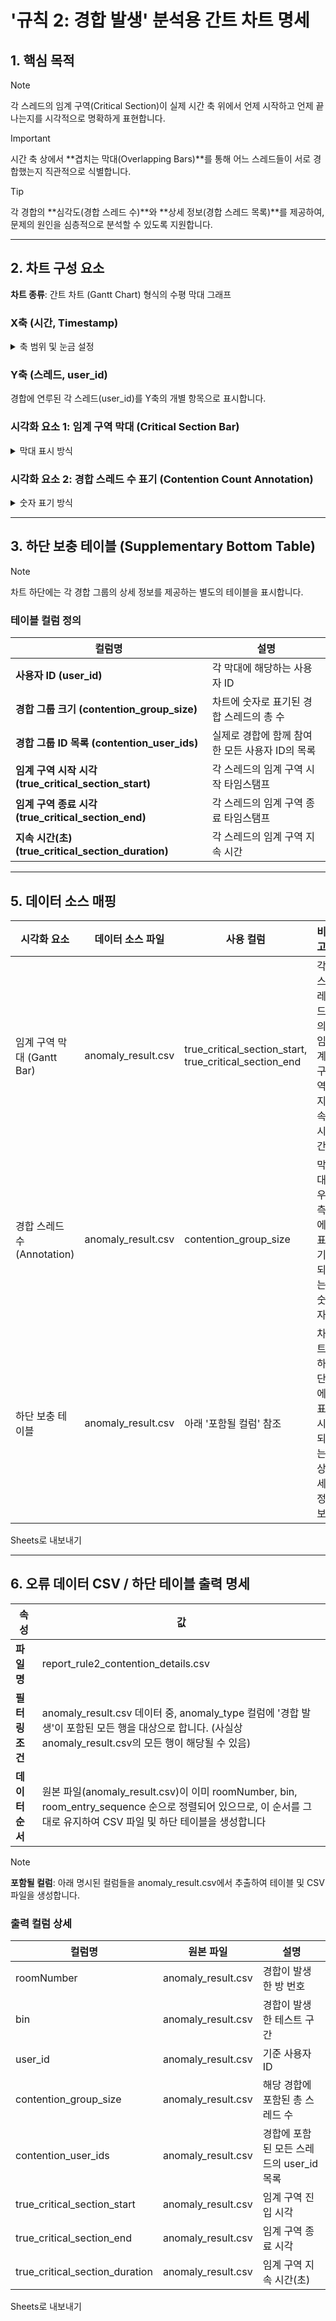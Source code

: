 # '규칙 2: 경합 발생' 분석용 간트 차트 명세

## 1. 핵심 목적

> [!NOTE]
> 각 스레드의 임계 구역(Critical Section)이 실제 시간 축 위에서 언제 시작하고 언제 끝나는지를 시각적으로 명확하게 표현합니다.

> [!IMPORTANT]
> 시간 축 상에서 **겹치는 막대(Overlapping Bars)**를 통해 어느 스레드들이 서로 경합했는지 직관적으로 식별합니다.

> [!TIP]
> 각 경합의 **심각도(경합 스레드 수)**와 **상세 정보(경합 스레드 목록)**를 제공하여, 문제의 원인을 심층적으로 분석할 수 있도록 지원합니다.

---

## 2. 차트 구성 요소

**차트 종류**: 간트 차트 (Gantt Chart) 형식의 수평 막대 그래프

### X축 (시간, Timestamp)

<details>
<summary>축 범위 및 눈금 설정</summary>

**축 범위**: 분석 대상이 되는 전체 요청 중 **가장 이른 임계 구역 시작 시각(true_critical_section_start)**에서 **가장 늦은 임계 구역 종료 시각(true_critical_section_end)**까지로 동적으로 설정합니다.

**눈금 표시**: 별도의 구간을 나누지 않고, 시간의 흐름에 따라 라이브러리가 자동으로 생성하는 눈금을 사용합니다.

</details>

### Y축 (스레드, user_id)

경합에 연루된 각 스레드(user_id)를 Y축의 개별 항목으로 표시합니다.

### 시각화 요소 1: 임계 구역 막대 (Critical Section Bar)

<details>
<summary>막대 표시 방식</summary>

**표시 내용**: 각 user_id마다, true_critical_section_start 에서 true_critical_section_end 까지 이어지는 수평 막대를 그립니다.

</details>

### 시각화 요소 2: 경합 스레드 수 표기 (Contention Count Annotation)

<details>
<summary>숫자 표기 방식</summary>

**표시 내용**: 각 수평 막대의 끝 지점 바로 우측에, 해당 임계 구역에 동시에 접근한 총 스레드의 개수를 작은 숫자로 표기합니다.

**데이터 소스**: anomaly_result.csv 파일의 contention_group_size 컬럼 값을 사용합니다.

</details>

---

## 3. 하단 보충 테이블 (Supplementary Bottom Table)

> [!NOTE]
> 차트 하단에는 각 경합 그룹의 상세 정보를 제공하는 별도의 테이블을 표시합니다.

### 테이블 컬럼 정의

| 컬럼명 | 설명 |
|--------|------|
| **사용자 ID (user_id)** | 각 막대에 해당하는 사용자 ID |
| **경합 그룹 크기 (contention_group_size)** | 차트에 숫자로 표기된 경합 스레드의 총 수 |
| **경합 그룹 ID 목록 (contention_user_ids)** | 실제로 경합에 함께 참여한 모든 사용자 ID의 목록 |
| **임계 구역 시작 시각 (true_critical_section_start)** | 각 스레드의 임계 구역 시작 타임스탬프 |
| **임계 구역 종료 시각 (true_critical_section_end)** | 각 스레드의 임계 구역 종료 타임스탬프 |
| **지속 시간(초) (true_critical_section_duration)** | 각 스레드의 임계 구역 지속 시간 |

---

## 5. 데이터 소스 매핑

| 시각화 요소 | 데이터 소스 파일 | 사용 컬럼 | 비고 |
|-------------|------------------|-----------|------|
| 임계 구역 막대 (Gantt Bar) | anomaly_result.csv | true_critical_section_start, true_critical_section_end | 각 스레드의 임계 구역 지속 시간 |
| 경합 스레드 수 (Annotation) | anomaly_result.csv | contention_group_size | 막대 우측에 표기되는 숫자 |
| 하단 보충 테이블 | anomaly_result.csv | 아래 '포함될 컬럼' 참조 | 차트 하단에 표시되는 상세 정보 |

Sheets로 내보내기

---

## 6. 오류 데이터 CSV / 하단 테이블 출력 명세

| 속성 | 값 |
|------|-----|
| **파일명** | report_rule2_contention_details.csv |
| **필터링 조건** | anomaly_result.csv 데이터 중, anomaly_type 컬럼에 '경합 발생'이 포함된 모든 행을 대상으로 합니다. (사실상 anomaly_result.csv의 모든 행이 해당될 수 있음) |
| **데이터 순서** | 원본 파일(anomaly_result.csv)이 이미 roomNumber, bin, room_entry_sequence 순으로 정렬되어 있으므로, 이 순서를 그대로 유지하여 CSV 파일 및 하단 테이블을 생성합니다 |

> [!NOTE]
> **포함될 컬럼**: 아래 명시된 컬럼들을 anomaly_result.csv에서 추출하여 테이블 및 CSV 파일을 생성합니다.

### 출력 컬럼 상세

| 컬럼명 | 원본 파일 | 설명 |
|--------|-----------|------|
| roomNumber | anomaly_result.csv | 경합이 발생한 방 번호 |
| bin | anomaly_result.csv | 경합이 발생한 테스트 구간 |
| user_id | anomaly_result.csv | 기준 사용자 ID |
| contention_group_size | anomaly_result.csv | 해당 경합에 포함된 총 스레드 수 |
| contention_user_ids | anomaly_result.csv | 경합에 포함된 모든 스레드의 user_id 목록 |
| true_critical_section_start | anomaly_result.csv | 임계 구역 진입 시각 |
| true_critical_section_end | anomaly_result.csv | 임계 구역 종료 시각 |
| true_critical_section_duration | anomaly_result.csv | 임계 구역 지속 시간(초) |

Sheets로 내보내기